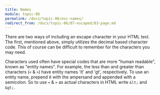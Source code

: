 ```yaml
---
title: Names
module: topic-06
permalink: /docs/topic-06/esc-names/
redirect_from: /docs/topic-06/07-escaped/03-page.md
---
```


<div class="divider-heading"></div>

There are two ways of including an escape character in your HTML text. The first, mentioned above, simply utilizes the decimal based character code. This of course can be difficult to remember for the characters you may need.

Characters used often have special codes that are more "human readable", known as "entity names". For example, the less than and greater than characters (`<` & `>`) have entity names 'lt' and 'gt', respectively. To use an entity name, prepend it with the ampersand and appended with a semicolon. So to use `<` & `>` as actual characters in HTML write `&lt;` and `&gt;`.


<div class="codepen-embed">
  <p data-height="200" data-theme-id="30567" data-slug-hash="geOGLv" data-default-tab="html,result" data-user="Media-Ed-Online" data-embed-version="2" data-pen-title="Topic-06: Escape Characters (Names)" class="codepen"></p>
</div>
